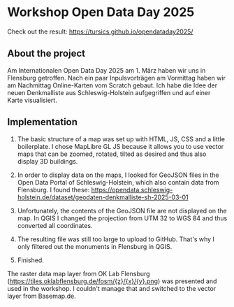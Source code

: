 # Workshop Open Data Day 2025

Check out the result: https://tursics.github.io/opendataday2025/

## About the project

Am Internationalen Open Data Day 2025 am 1. März haben wir uns in Flensburg getroffen. Nach ein paar Inpulsvorträgen am Vormittag haben wir am Nachmittag Online-Karten vom Scratch gebaut. Ich habe die Idee der neuen Denkmalliste aus Schleswig-Holstein aufgegriffen und auf einer Karte visualisiert.

## Implementation

1. The basic structure of a map was set up with HTML, JS, CSS and a little boilerplate. I chose MapLibre GL JS because it allows you to use vector maps that can be zoomed, rotated, tilted as desired and thus also display 3D buildings.

2. In order to display data on the maps, I looked for GeoJSON files in the Open Data Portal of Schleswig-Holstein, which also contain data from Flensburg. I found these: https://opendata.schleswig-holstein.de/dataset/geodaten-denkmalliste-sh-2025-03-01

3. Unfortunately, the contents of the GeoJSON file are not displayed on the map. In QGIS I changed the projection from UTM 32 to WGS 84 and thus converted all coordinates.

4. The resulting file was still too large to upload to GitHub. That's why I only filtered out the monuments in Flensburg in QGIS.

5. Finished.

The raster data map layer from OK Lab Flensburg (https://tiles.oklabflensburg.de/fosm/{z}/{x}/{y}.png) was presented and used in the workshop. I couldn't manage that and switched to the vector layer from Basemap.de.
